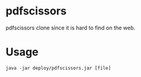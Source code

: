# pdfscissors
pdfscissors clone since it is hard to find on the web.

# Usage
```
java -jar deploy/pdfscissors.jar [file]
```
